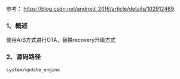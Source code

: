 参考：
https://blog.csdn.net/android_2016/article/details/102912469

### 1、概述  
使用A/B方式进行OTA，替换recovery升级方式

### 2、源码路径  
```
system/update_engine
```